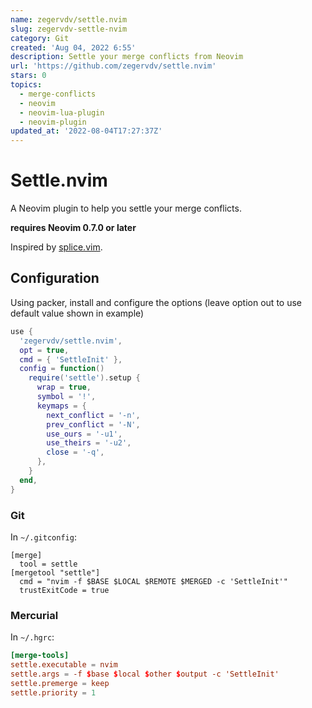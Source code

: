 ```yaml
---
name: zegervdv/settle.nvim
slug: zegervdv-settle-nvim
category: Git
created: 'Aug 04, 2022 6:55'
description: Settle your merge conflicts from Neovim
url: 'https://github.com/zegervdv/settle.nvim'
stars: 0
topics:
  - merge-conflicts
  - neovim
  - neovim-lua-plugin
  - neovim-plugin
updated_at: '2022-08-04T17:27:37Z'
---
```

# Settle.nvim

A Neovim plugin to help you settle your merge conflicts.

**requires Neovim 0.7.0 or later**

Inspired by [splice.vim](https://github.com/sjl/splice.vim/).

## Configuration

Using packer, install and configure the options (leave option out to use default value shown in example)

```lua
use {
  'zegervdv/settle.nvim',
  opt = true,
  cmd = { 'SettleInit' },
  config = function()
    require('settle').setup {
      wrap = true,
      symbol = '!',
      keymaps = {
        next_conflict = '-n',
        prev_conflict = '-N',
        use_ours = '-u1',
        use_theirs = '-u2',
        close = '-q',
      },
    }
  end,
}
```

### Git

In `~/.gitconfig`:

```gitconfig
[merge]
  tool = settle
[mergetool "settle"]
  cmd = "nvim -f $BASE $LOCAL $REMOTE $MERGED -c 'SettleInit'"
  trustExitCode = true
```

### Mercurial

In `~/.hgrc`:

```conf
[merge-tools]
settle.executable = nvim
settle.args = -f $base $local $other $output -c 'SettleInit'
settle.premerge = keep
settle.priority = 1
```
